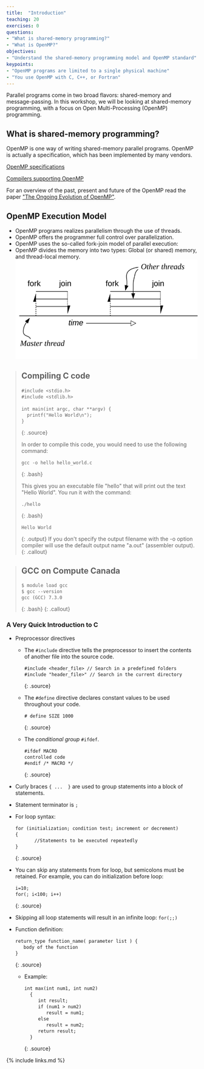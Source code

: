 ```yaml
---
title:  "Introduction"
teaching: 20
exercises: 0
questions:
- "What is shared-memory programming?"
- "What is OpenMP?"
objectives:
- "Understand the shared-memory programming model and OpenMP standard"
keypoints:
- "OpenMP programs are limited to a single physical machine"
- "You use OpenMP with C, C++, or Fortran"
---
```


Parallel programs come in two broad flavors: shared-memory and message-passing. In this workshop, we will be looking at shared-memory programming, with a focus on Open Multi-Processing (OpenMP) programming.

## What is shared-memory programming?

OpenMP is one way of writing shared-memory parallel programs. OpenMP is actually a specification, which has been implemented by many vendors.

[OpenMP specifications](https://www.openmp.org/specifications/)

[Compilers supporting OpenMP](https://www.openmp.org/resources/openmp-compilers-tools/)

For an overview of the past, present and future of the OpenMP read the paper ["The Ongoing Evolution of OpenMP"](https://ieeexplore.ieee.org/document/8434208).

## OpenMP Execution Model

- OpenMP programs realizes parallelism through the use of threads.
- OpenMP offers the programmer full control over parallelization.
- OpenMP uses the so-called fork-join model of parallel execution:
- OpenMP divides the memory into two types: Global (or shared) memory, and thread-local memory.
![](../fig/OpenMP-execution-model.svg)

> ## Compiling C code
> ~~~
> #include <stdio.h>
> #include <stdlib.h>
>
> int main(int argc, char **argv) {
>   printf("Hello World\n");
> }
> ~~~
> {: .source}
>
> In order to compile this code, you would need to use the following command:
>
> ~~~
> gcc -o hello hello_world.c
> ~~~
> {: .bash}
>
> This gives you an executable file "hello" that will print out the text "Hello World". You run it with the command:
>
> ~~~
> ./hello
> ~~~
> {: .bash}
> ~~~
> Hello World
> ~~~
> {: .output}
> If you don't specify the output filename with the -o option compiler will use the default output name "a.out" (assembler output).
{: .callout}

> ## GCC on Compute Canada
>
> ~~~
> $ module load gcc
> $ gcc --version
> gcc (GCC) 7.3.0
> ~~~
> {: .bash}
{: .callout}

### A Very Quick Introduction to C
- Preprocessor directives
  - The `#include` directive tells the preprocessor to insert the contents of another file into the source code.
    ~~~
    #include <header_file> // Search in a predefined folders
    #include "header_file>" // Search in the current directory
    ~~~
    {: .source}

  - The `#define` directive declares constant values to be used throughout your code.
       ~~~
       # define SIZE 1000
       ~~~
       {: .source}

  - The *conditional group* `#ifdef`.

      ~~~
      #ifdef MACRO
      controlled code
      #endif /* MACRO */
      ~~~
      {: .source}

- Curly braces `{ ...  }` are used to group statements into a block of statements.

- Statement terminator is `;`

- For loop syntax:

  ~~~
  for (initialization; condition test; increment or decrement)
  {
         //Statements to be executed repeatedly
  }
  ~~~
  {: .source}

- You can skip any statements from for loop, but semicolons must be retained. For example, you can do initialization before loop:
  ~~~
  i=10;
  for(; i<100; i++)
  ~~~
  {: .source}

-  Skipping all loop statements  will result in an infinite loop: `for(;;)`

- Function definition:

  ~~~
  return_type function_name( parameter list ) {
     body of the function
  }
  ~~~
  {: .source}

  - Example:
    ~~~
    int max(int num1, int num2)
      {
         int result;
         if (num1 > num2)
            result = num1;
         else
            result = num2;
         return result;
      }
    ~~~
    {: .source}


{% include links.md %}
